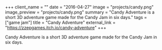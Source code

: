 +++
client_name = ""
date = "2016-04-27"
image = "projects/candy.png"
image_preview = "projects/candy.png"
summary = "Candy Adventure is a short 3D adventure game made for the Candy Jam in six days."
tags = ["game jam"]
title = "Candy Adventure"
external_link = "https://zzepgames.itch.io/candy-adventure"
+++

Candy Adventure is a short 3D adventure game made for the Candy Jam in six days.